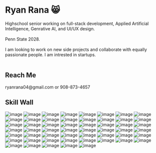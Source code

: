 
<!--

**RyanRana/ryanrana** is a ✨ _special_ ✨ repository because its `README.md` (this file) appears on your GitHub profile.

Here are some ideas to get you started:

- 🔭 I’m currently working on ...
- 🌱 I’m currently learning ...
- 👯 I’m looking to collaborate on ...
- 🤔 I’m looking for help with ...
- 💬 Ask me about ...
- 📫 How to reach me: ...
- 😄 Pronouns: ...
- ⚡ Fun fact: ...
-->
<h1>Ryan Rana 😸</h1>
Highschool senior working on full-stack development, Applied Artificial Intelligence, Genrative AI, and UI/UX design.
<br><br>
Penn State 2028.
<br><br>
I am looking to work on new side projects and collaborate with equally passionate people. I am intrested in startups.
<br><br>
<h2>Reach Me</h2>
ryanrana04@gmail.com or
908-873-4657

<h2>Skill Wall</h2>

![image](https://img.shields.io/badge/CSS3-1572B6?style=for-the-badge&logo=css3&logoColor=white)
![image](https://img.shields.io/badge/HTML5-E34F26?style=for-the-badge&logo=html5&logoColor=white)
![image](https://img.shields.io/badge/JavaScript-323330?style=for-the-badge&logo=javascript&logoColor=F7DF1E)
![image](https://img.shields.io/badge/json-5E5C5C?style=for-the-badge&logo=json&logoColor=white)
![image](https://img.shields.io/badge/LaTeX-47A141?style=for-the-badge&logo=LaTeX&logoColor=white)
![image](https://img.shields.io/badge/Numpy-777BB4?style=for-the-badge&logo=numpy&logoColor=white)
![image](https://img.shields.io/badge/Pandas-2C2D72?style=for-the-badge&logo=pandas&logoColor=white)
![image](https://img.shields.io/badge/PHP-777BB4?style=for-the-badge&logo=php&logoColor=white)
![image](https://img.shields.io/badge/Python-FFD43B?style=for-the-badge&logo=python&logoColor=blue)
![image](https://img.shields.io/badge/scikit_learn-F7931E?style=for-the-badge&logo=scikit-learn&logoColor=white)
![image](https://img.shields.io/badge/Swift-FA7343?style=for-the-badge&logo=swift&logoColor=white)
![image](https://img.shields.io/badge/TensorFlow-FF6F00?style=for-the-badge&logo=TensorFlow&logoColor=white)
![image](https://img.shields.io/badge/React_Native-20232A?style=for-the-badge&logo=react&logoColor=61DAFB)
![image](https://img.shields.io/badge/iOS-000000?style=for-the-badge&logo=ios&logoColor=white)
![image](https://img.shields.io/badge/mac%20os-000000?style=for-the-badge&logo=apple&logoColor=white)
![image](https://img.shields.io/badge/react%20os-0088CC?style=for-the-badge&logo=reactos&logoColor=white)
![image](https://img.shields.io/badge/Framer-black?style=for-the-badge&logo=framer&logoColor=blue)
![image](https://img.shields.io/badge/Figma-F24E1E?style=for-the-badge&logo=figma&logoColor=white)
![image](https://img.shields.io/badge/cocoapods-FA2A02?style=for-the-badge&logo=cocoapods&logoColor=white)
![image](https://img.shields.io/badge/conda-342B029.svg?&style=for-the-badge&logo=anaconda&logoColor=white)
![image](https://img.shields.io/badge/Expo-1B1F23?style=for-the-badge&logo=expo&logoColor=white)
![image](https://img.shields.io/badge/GitHub%20Pages-222222?style=for-the-badge&logo=GitHub%20Pages&logoColor=white)
![image](https://img.shields.io/badge/Jupyter-F37626.svg?&style=for-the-badge&logo=Jupyter&logoColor=white)
![image](https://img.shields.io/badge/jQuery-0769AD?style=for-the-badge&logo=jquery&logoColor=white)
![image](https://img.shields.io/badge/Markdown-000000?style=for-the-badge&logo=markdown&logoColor=white)
![image](https://img.shields.io/badge/Vercel-000000?style=for-the-badge&logo=vercel&logoColor=white)
![image](https://img.shields.io/badge/Node.js-339933?style=for-the-badge&logo=nodedotjs&logoColor=white)
![image](https://img.shields.io/badge/Xampp-F37623?style=for-the-badge&logo=xampp&logoColor=white)
![image](https://img.shields.io/badge/Visual_Studio_Code-0078D4?style=for-the-badge&logo=visual%20studio%20code&logoColor=white)
![image](https://img.shields.io/badge/Xcode-007ACC?style=for-the-badge&logo=Xcode&logoColor=white)
![image](https://img.shields.io/badge/Keras-FF0000?style=for-the-badge&logo=keras&logoColor=white)
![image](https://img.shields.io/badge/Wix-000?style=for-the-badge&logo=wix&logoColor=white)
![image](https://img.shields.io/badge/Hack%20Club-EC3750?style=for-the-badge&logo=Hack%20Club&logoColor=white)
![image](https://img.shields.io/badge/Kaggle-20BEFF?style=for-the-badge&logo=Kaggle&logoColor=white)
![image](https://img.shields.io/badge/Amazon_AWS-FF9900?style=for-the-badge&logo=amazonaws&logoColor=white)
![image](https://img.shields.io/badge/Google_Cloud-4285F4?style=for-the-badge&logo=google-cloud&logoColor=white)
![image](https://img.shields.io/badge/MySQL-005C84?style=for-the-badge&logo=mysql&logoColor=white)
![image](https://img.shields.io/badge/MongoDB-4EA94B?style=for-the-badge&logo=mongodb&logoColor=white)
![image](https://img.shields.io/badge/Canva-%2300C4CC.svg?&style=for-the-badge&logo=Canva&logoColor=white)
![image](https://img.shields.io/badge/firebase-ffca28?style=for-the-badge&logo=firebase&logoColor=black)
![image](https://img.shields.io/badge/npm-CB3837?style=for-the-badge&logo=npm&logoColor=white)
![image](https://img.shields.io/badge/OpenCV-27338e?style=for-the-badge&logo=OpenCV&logoColor=white)
![image](https://img.shields.io/badge/React-20232A?style=for-the-badge&logo=react&logoColor=61DAFB)
![image](https://img.shields.io/badge/PyCharm-000000.svg?&style=for-the-badge&logo=PyCharm&logoColor=white)
![image](https://img.shields.io/badge/replit-667881?style=for-the-badge&logo=replit&logoColor=white)
![image](https://img.shields.io/badge/VIM-%2311AB00.svg?&style=for-the-badge&logo=vim&logoColor=white)
![image](https://img.shields.io/badge/Swift-FA7343?style=for-the-badge&logo=swift&logoColor=white)
![image](https://img.shields.io/badge/Notion-000000?style=for-the-badge&logo=notion&logoColor=white)
![image](https://img.shields.io/badge/Obsidian-483699?style=for-the-badge&logo=Obsidian&logoColor=white)
![image](https://img.shields.io/badge/Raspberry%20Pi-A22846?style=for-the-badge&logo=Raspberry%20Pi&logoColor=white)
![image](https://img.shields.io/badge/Arduino-00979D?style=for-the-badge&logo=Arduino&logoColor=white)
![image](https://img.shields.io/badge/adafruit-000000?style=for-the-badge&logo=adafruit&logoColor=white)
![image](https://img.shields.io/badge/GIT-E44C30?style=for-the-badge&logo=git&logoColor=white)




